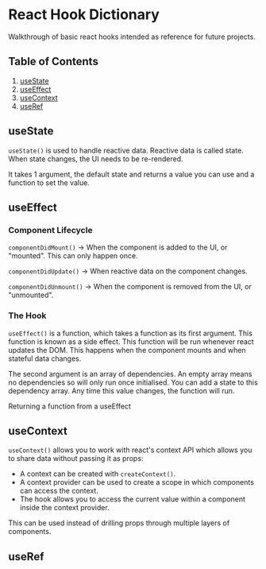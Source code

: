 # React Hook Dictionary

Walkthrough of basic react hooks intended as reference for future projects.


## Table of Contents
1. [useState](#useState)
2. [useEffect](#useEffect)
3. [useContext](#useContext)
4. [useRef](#useRef)

## useState

`useState()` is used to handle reactive data. Reactive data is called state. When state changes, the UI needs to be re-rendered. 

It takes 1 argument, the default state and returns a value you can use and a function to set the value. 

## useEffect

### Component Lifecycle

`componentDidMount()` -> When the component is added to the UI, or "mounted". This can only happen once. 

`componentDidUpdate()` -> When reactive data on the component changes. 

`componentDidUnmount()` -> When the component is removed from the UI, or "unmounted".

### The Hook

`useEffect()` is a function, which takes a function as its first argument. This function is known as a side effect. This function will be run whenever react updates the DOM. This happens when the component mounts and when stateful data changes.

The second argument is an array of dependencies. An empty array means no dependencies so will only run once initialised. You can add a state to this dependency array. Any time this value changes, the function will run. 

Returning a function from a useEffect

## useContext

`useContext()` allows you to work with react's context API which allows you to share data without passing it as props:

- A context can be created with `createContext()`.
- A context provider can be used to create a scope in which components can access the context. 
- The hook allows you to access the current value within a component inside the context provider. 

This can be used instead of drilling props through multiple layers of components. 

## useRef
